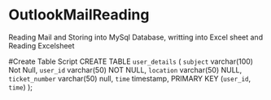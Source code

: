 # OutlookMailReading
Reading Mail and Storing into MySql Database, writting into Excel sheet and Reading Excelsheet

#Create Table Script
CREATE TABLE `user_details` (
  `subject`  varchar(100) Not Null,
  `user_id` varchar(50) NOT NULL,
  `location` varchar(50) NULL,
  `ticket_number` varchar(50) null,
  `time` timestamp,
  PRIMARY KEY (`user_id`, `time`)
);
